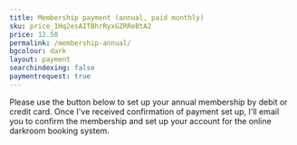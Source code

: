 ```yaml
---
title: Membership payment (annual, paid monthly)
sku: price_1Hq2esAITBhrRyxGZRReBtA2
price: 12.50
permalink: /membership-annual/
bgcolour: dark
layout: payment
searchindexing: false
paymentrequest: true
---
```


Please use the button below to set up your annual membership by debit or credit card. Once I've received confirmation of payment set up, I'll email you to confirm the membership and set up your account for the online darkroom booking system.
